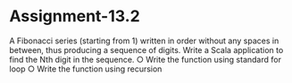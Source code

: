 # Assignment-13.2

A Fibonacci series (starting from 1) written in order without any spaces in between, thus
producing a sequence of digits.
Write a Scala application to find the Nth digit in the sequence.
○ Write the function using standard for loop
○ Write the function using recursion
